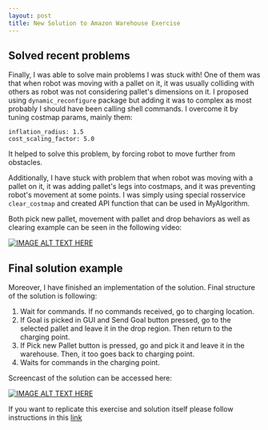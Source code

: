 ```yaml
---
layout: post
title: New Solution to Amazon Warehouse Exercise
---
```


## Solved recent problems

Finally, I was able to solve main problems I was stuck with! One of them was that when robot was moving with a pallet on it, it was usually colliding with others as robot was not considering pallet's dimensions on it. I proposed using ```dynamic_reconfigure``` package but adding it was to complex as most probably I should have been calling shell commands. I overcome it by tuning costmap params, mainly them:
```
inflation_radius: 1.5
cost_scaling_factor: 5.0
```
It helped to solve this problem, by forcing robot to move further from obstacles.

Additionally, I have stuck with problem that when robot was moving with a pallet on it, it was adding pallet's legs into costmaps, and it was preventing robot's movement at some points. I was simply using special rosservice ```clear_costmap``` and created API function that can be used in MyAlgorithm. 

Both pick new pallet, movement with pallet and drop behaviors as well as clearing example can be seen in the following video:

[![IMAGE ALT TEXT HERE](https://img.youtube.com/vi/y_ttLJ6tYP8/0.jpg)](https://youtu.be/y_ttLJ6tYP8)

## Final solution example

Moreover, I have finished an implementation of the solution. Final structure of the solution is following:

1. Wait for commands. If no commands received, go to charging location.
2. If Goal is picked in GUI and Send Goal button pressed, go to the selected pallet and leave it in the drop region. Then return to the charging point.
3. If Pick new Pallet button is pressed, go and pick it and leave it in the warehouse. Then, it too goes back to charging point.
4. Waits for commands in the charging point.

Screencast of the solution can be accessed here:

[![IMAGE ALT TEXT HERE](https://img.youtube.com/vi/kMKzMY0jVZY/0.jpg)](https://youtu.be/kMKzMY0jVZY)

If you want to replicate this exercise and solution itself please follow instructions in this [link](https://github.com/TheRoboticsClub/colab-gsoc2019-Shyngyskhan_Abilkassov/blob/master/main/README.md)
